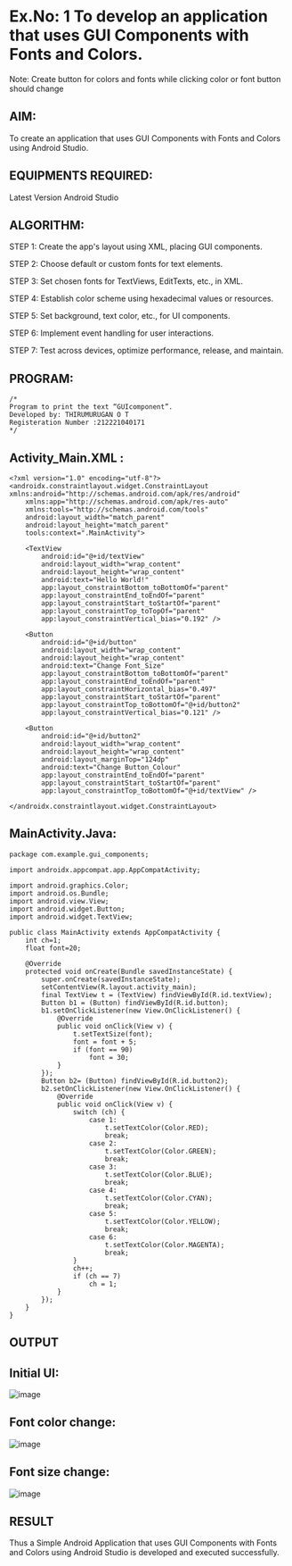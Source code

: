 # Ex.No: 1 To develop an application that uses GUI Components with Fonts and Colors. 
Note: Create button for colors and fonts while clicking color or font button should change 


## AIM:

To create an application that uses GUI Components with Fonts and Colors using Android Studio.

## EQUIPMENTS REQUIRED:

Latest Version Android Studio

## ALGORITHM:

STEP 1: Create the app's layout using XML, placing GUI components.

STEP 2: Choose default or custom fonts for text elements.

STEP 3: Set chosen fonts for TextViews, EditTexts, etc., in XML.

STEP 4: Establish color scheme using hexadecimal values or resources.

STEP 5: Set background, text color, etc., for UI components.

STEP 6: Implement event handling for user interactions.

STEP 7: Test across devices, optimize performance, release, and maintain.

## PROGRAM:
```
/*
Program to print the text “GUIcomponent”.
Developed by: THIRUMURUGAN O T
Registeration Number :212221040171
*/
```

## Activity_Main.XML :
```
<?xml version="1.0" encoding="utf-8"?>
<androidx.constraintlayout.widget.ConstraintLayout xmlns:android="http://schemas.android.com/apk/res/android"
    xmlns:app="http://schemas.android.com/apk/res-auto"
    xmlns:tools="http://schemas.android.com/tools"
    android:layout_width="match_parent"
    android:layout_height="match_parent"
    tools:context=".MainActivity">

    <TextView
        android:id="@+id/textView"
        android:layout_width="wrap_content"
        android:layout_height="wrap_content"
        android:text="Hello World!"
        app:layout_constraintBottom_toBottomOf="parent"
        app:layout_constraintEnd_toEndOf="parent"
        app:layout_constraintStart_toStartOf="parent"
        app:layout_constraintTop_toTopOf="parent"
        app:layout_constraintVertical_bias="0.192" />

    <Button
        android:id="@+id/button"
        android:layout_width="wrap_content"
        android:layout_height="wrap_content"
        android:text="Change Font_Size"
        app:layout_constraintBottom_toBottomOf="parent"
        app:layout_constraintEnd_toEndOf="parent"
        app:layout_constraintHorizontal_bias="0.497"
        app:layout_constraintStart_toStartOf="parent"
        app:layout_constraintTop_toBottomOf="@+id/button2"
        app:layout_constraintVertical_bias="0.121" />

    <Button
        android:id="@+id/button2"
        android:layout_width="wrap_content"
        android:layout_height="wrap_content"
        android:layout_marginTop="124dp"
        android:text="Change Button_Colour"
        app:layout_constraintEnd_toEndOf="parent"
        app:layout_constraintStart_toStartOf="parent"
        app:layout_constraintTop_toBottomOf="@+id/textView" />

</androidx.constraintlayout.widget.ConstraintLayout>
```
## MainActivity.Java:
```
package com.example.gui_components;

import androidx.appcompat.app.AppCompatActivity;

import android.graphics.Color;
import android.os.Bundle;
import android.view.View;
import android.widget.Button;
import android.widget.TextView;

public class MainActivity extends AppCompatActivity {
    int ch=1;
    float font=20;

    @Override
    protected void onCreate(Bundle savedInstanceState) {
        super.onCreate(savedInstanceState);
        setContentView(R.layout.activity_main);
        final TextView t = (TextView) findViewById(R.id.textView);
        Button b1 = (Button) findViewById(R.id.button);
        b1.setOnClickListener(new View.OnClickListener() {
            @Override
            public void onClick(View v) {
                t.setTextSize(font);
                font = font + 5;
                if (font == 90)
                    font = 30;
            }
        });
        Button b2= (Button) findViewById(R.id.button2);
        b2.setOnClickListener(new View.OnClickListener() {
            @Override
            public void onClick(View v) {
                switch (ch) {
                    case 1:
                        t.setTextColor(Color.RED);
                        break;
                    case 2:
                        t.setTextColor(Color.GREEN);
                        break;
                    case 3:
                        t.setTextColor(Color.BLUE);
                        break;
                    case 4:
                        t.setTextColor(Color.CYAN);
                        break;
                    case 5:
                        t.setTextColor(Color.YELLOW);
                        break;
                    case 6:
                        t.setTextColor(Color.MAGENTA);
                        break;
                }
                ch++;
                if (ch == 7)
                    ch = 1;
            }
        });
    }
}
```
## OUTPUT

## Initial UI:
![image](https://github.com/Thirualpha/GUI-components/assets/113031702/b5885752-e6aa-400c-a53f-5d9e5044dd3a)

## Font color change:

![image](https://github.com/Thirualpha/GUI-components/assets/113031702/0dfebf63-974c-4e64-a8ea-4f772707449c)

## Font size change: 
![image](https://github.com/Thirualpha/GUI-components/assets/113031702/84ef541e-be91-4ca1-9e5d-90e218c344ff)




## RESULT
Thus a Simple Android Application that uses GUI Components with Fonts and Colors using Android Studio is developed and executed successfully.


